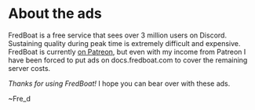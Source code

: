 # About the ads
FredBoat is a free service that sees over 3 million users on Discord. Sustaining quality during peak time is extremely difficult 
and expensive. FredBoat is currently [on Patreon](https://www.patreon.com/fredboat), but even with my income from Patreon
I have been forced to put ads on docs.fredboat.com to cover the remaining server costs.

*Thanks for using FredBoat!* I hope you can bear over with these ads. 

~Fre_d
